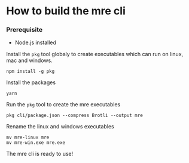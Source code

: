 # How to build the mre cli

### Prerequisite

- Node.js installed

Install the `pkg` tool globaly to create executables which can run on linux, mac and windows.

```shell
npm install -g pkg
```

Install the packages

```shell
yarn
```

Run the `pkg` tool to create the mre executables

```shell
pkg cli/package.json --compress Brotli --output mre
```

Rename the linux and windows executables

```shell
mv mre-linux mre
mv mre-win.exe mre.exe
```

The mre cli is ready to use!
